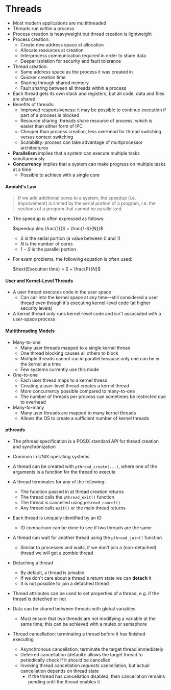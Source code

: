 # Threads

* Most modern applications are multithreaded
* Threads run *within* a process
* Process creation is heavyweight but thread creation is lightweight
* Process creation:
  * Create new address space at allocation
  * Allocate resources at creation
  * Interprocess communication required in order to share data
  * Deeper isolation for security and fault tolerance
* Thread creation:
  * Same address space as the process it was created in
  * Quicker creation time
  * Sharing through shared memory
  * Fault sharing between all threads within a process
* Each thread gets its own stack and registers, but all code, data and files are shared
* Benefits of threads:
  * Improved responsiveness: it may be possible to continue execution if part of a process is blocked
  * Resource sharing: threads share resource of process, which is easier than either form of IPC
  * Cheaper than process creation, less overhead for thread switching versus context switching
  * Scalability: process can take advantage of multiprocessor architectures
* **Parallelism** implies that a system can execute multiple tasks simultaneously
* **Concurrency** implies that a system can make progress on multiple tasks at a time
  * Possible to achieve with a single core

#### Amdahl's Law

> If we add additional cores to a system, the speedup (i.e. improvement) is limited by the serial portion of a program, i.e. the sections of a program that cannot be parallelized.

* The speedup is often expressed as follows: 

  $speedup \leq \frac{1}{S + \frac{1-S}{N}}$

  * $S$ is the serial portion (a value between 0 and 1)
  * $N$ is the number of cores
  * $1-S$ is the parallel portion

* For exam problems, the following equation is often used:

  $\text{Execution time} = S + \frac{P}{N}$

#### User and Kernel-Level Threads

* A user thread executes code in the user space
  * Can call into the kernel space at any time—still considered a user thread even though it's executing kernel-level code (at higher security levels)
* A kernel thread *only* runs kernel-level code and isn't associated with a user-space process

#### Multithreading Models

- Many-to-one
  - Many user threads mapped to a single kernel thread
  - One thread blocking causes all others to block
  - Multiple threads cannot run in parallel because only one can be in the kernel at a time
  - Few systems currently use this mode
- One-to-one
  - Each user thread maps to a kernel thread
  - Creating a user-level thread creates a kernel thread
  - More concurrency possible compared to many-to-one
  - The number of threads per process can sometimes be restricted due to overhead
- Many-to-many
  - Many user threads are mapped to many kernel threads
  - Allows the OS to create a sufficient number of kernel threads

#### pthreads

* The pthread specification is a POSIX standard API for thread creation and synchronization
* Common in UNIX operating systems
* A thread can be created with `pthread_create(...)`, where one of the arguments is a function for the thread to execute

* A thread terminates for any of the following:
  * The function passed in at thread creation returns
  * The thread calls the `pthread_exit()` function
  * The thread is cancelled using `pthread_cancel()`
  * Any thread calls `exit()` or the main thread returns
* Each thread is uniquely identified by an ID
  * ID comparison can be done to see if two threads are the same
* A thread can wait for another thread using the `pthread_join()` function
  * Similar to processes and waits, if we don't join a (non-detached) thread we will get a zombie thread
* Detaching a thread
  * By default, a thread is joinable
  * If we don't care about a thread's return state we can **detach** it
  * It is not possible to join a detached thread
* Thread attributes can be used to set properties of a thread, e.g. if the thread is detached or not
* Data can be shared between threads with global variables
  * Must ensure that two threads are not modifying a variable at the same time; this can be achieved with a mutex or semaphore
* Thread cancellation: terminating a thread before it has finished executing
  * Asynchronous cancellation: terminate the target thread immediately
  * Deferred cancellation (default): allows the target thread to periodically check if it should be cancelled
  * Invoking thread cancellation *requests* cancellation, but actual cancellation depends on thread state
    * If the thread has cancellation disabled, then cancellation remains pending until the thread enables it